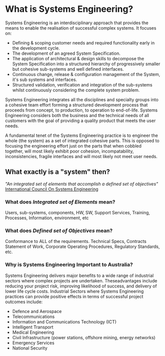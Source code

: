 # What is Systems Engineering?

Systems Engineering is an interdisciplinary approach that provides the means to enable the realisation of successful complex systems. It focuses on:

* Defining & scoping customer needs and required functionality early in the development cycle.
* The development of an agreed System Specification.
* The application of architectural & design skills to decompose the System Specification into a structured hierarchy of progressively smaller but cohesive sub-systems and well defined interfaces.
* Continuous change, release & configuration management of the System, it's sub systems and interfaces.
* Structured validation, verification and integration of the sub-systems whilst continuously considering the complete system problem.

Systems Engineering integrates all the disciplines and specialty groups into a cohesive team effort forming a structured development process that proceeds from concept, to production, to operation to end-of-life. Systems Engineering considers both the business and the technical needs of all customers with the goal of providing a quality product that meets the user needs.

A fundamental tenet of the Systems Engineering practice is to engineer the whole (the system) as a set of integrated cohesive parts. This is opposed to focusing the engineering effort just on the parts that when cobbled together, will most likely exhibit poor cohesion, incompatability, inconsistencies, fragile interfaces and will most likely not meet user needs.

## What exactly is a "system" then?

*"An integrated set of elements that accomplish a defined set of objectives"* [International Council On Systems Engineering](http://www.incose.org/)

### What does *Integrated set of Elements* mean?

Users, sub-systems, components, HW, SW, Support Services, Training, Processes, Information, environment, etc

### What does *Defined set of Objectives* mean?

Conformance to ALL of the requirements. Technical Specs, Contracts Statement of Work, Corporate Operating Procedures, Regulatory Standards, etc.

### Why is Systems Engineering Important to Australia?

Systems Engineering delivers major benefits to a wide range of industrial sectors where complex projects are undertaken. Theseadvantages include reducing your project risk, improving likelihood of success, and delivery of lower life cycle costs. Industrial Sectors where Systems Engineering practices can provide positive effects in terms of successful project outcomes include:

* Defence and Aerospace
* Telecommunications
* Information and Communications Technology (ICT)
* Intelligent Transport
* Medical Engineering
* Civil Infrastructure (power stations, offshore mining, energy networks)
* Emergency Services
* National Security
 
 
